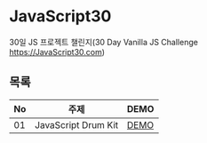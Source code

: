 # JavaScript30
30일 JS 프로젝트 챌린지(30 Day Vanilla JS Challenge https://JavaScript30.com)

## 목록
| No | 주제 | DEMO |
| --- | --- | --- |
| 01 | JavaScript Drum Kit | [DEMO](https://sewonkimm.github.io/JavaScript30/01-JavaScriptDrumKit/index.html) |
